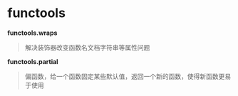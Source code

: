 # functools

**functools.wraps**

> 解决装饰器改变函数名文档字符串等属性问题


**functools.partial**

> 偏函数，给一个函数固定某些默认值，返回一个新的函数，使得新函数更易于使用
